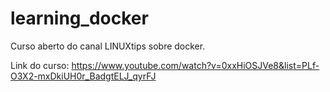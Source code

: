 # learning_docker

Curso aberto do canal LINUXtips sobre docker.

Link do curso: https://www.youtube.com/watch?v=0xxHiOSJVe8&list=PLf-O3X2-mxDkiUH0r_BadgtELJ_qyrFJ
